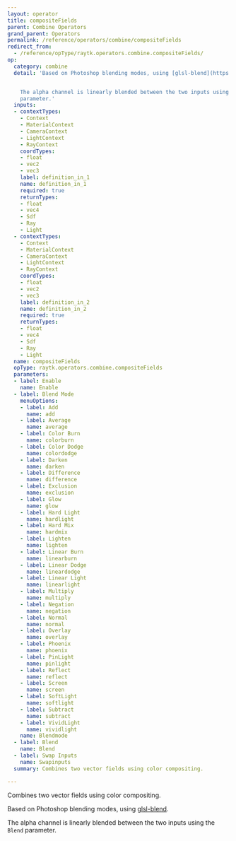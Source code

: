```yaml
---
layout: operator
title: compositeFields
parent: Combine Operators
grand_parent: Operators
permalink: /reference/operators/combine/compositeFields
redirect_from:
  - /reference/opType/raytk.operators.combine.compositeFields/
op:
  category: combine
  detail: 'Based on Photoshop blending modes, using [glsl-blend](https://github.com/jamieowen/glsl-blend).


    The alpha channel is linearly blended between the two inputs using the `Blend`
    parameter.'
  inputs:
  - contextTypes:
    - Context
    - MaterialContext
    - CameraContext
    - LightContext
    - RayContext
    coordTypes:
    - float
    - vec2
    - vec3
    label: definition_in_1
    name: definition_in_1
    required: true
    returnTypes:
    - float
    - vec4
    - Sdf
    - Ray
    - Light
  - contextTypes:
    - Context
    - MaterialContext
    - CameraContext
    - LightContext
    - RayContext
    coordTypes:
    - float
    - vec2
    - vec3
    label: definition_in_2
    name: definition_in_2
    required: true
    returnTypes:
    - float
    - vec4
    - Sdf
    - Ray
    - Light
  name: compositeFields
  opType: raytk.operators.combine.compositeFields
  parameters:
  - label: Enable
    name: Enable
  - label: Blend Mode
    menuOptions:
    - label: Add
      name: add
    - label: Average
      name: average
    - label: Color Burn
      name: colorburn
    - label: Color Dodge
      name: colordodge
    - label: Darken
      name: darken
    - label: Difference
      name: difference
    - label: Exclusion
      name: exclusion
    - label: Glow
      name: glow
    - label: Hard Light
      name: hardlight
    - label: Hard Mix
      name: hardmix
    - label: Lighten
      name: lighten
    - label: Linear Burn
      name: linearburn
    - label: Linear Dodge
      name: lineardodge
    - label: Linear Light
      name: linearlight
    - label: Multiply
      name: multiply
    - label: Negation
      name: negation
    - label: Normal
      name: normal
    - label: Overlay
      name: overlay
    - label: Phoenix
      name: phoenix
    - label: PinLight
      name: pinlight
    - label: Reflect
      name: reflect
    - label: Screen
      name: screen
    - label: SoftLight
      name: softlight
    - label: Subtract
      name: subtract
    - label: VividLight
      name: vividlight
    name: Blendmode
  - label: Blend
    name: Blend
  - label: Swap Inputs
    name: Swapinputs
  summary: Combines two vector fields using color compositing.

---
```



Combines two vector fields using color compositing.

Based on Photoshop blending modes, using [glsl-blend](https://github.com/jamieowen/glsl-blend).

The alpha channel is linearly blended between the two inputs using the `Blend` parameter.